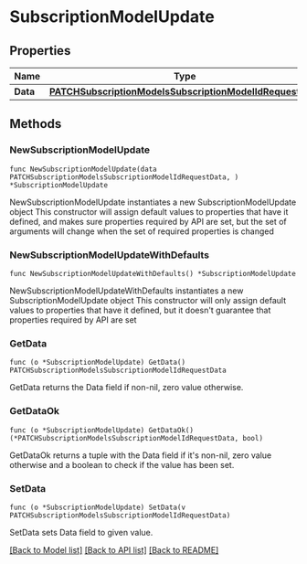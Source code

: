 # SubscriptionModelUpdate

## Properties

Name | Type | Description | Notes
------------ | ------------- | ------------- | -------------
**Data** | [**PATCHSubscriptionModelsSubscriptionModelIdRequestData**](PATCHSubscriptionModelsSubscriptionModelIdRequestData.md) |  | 

## Methods

### NewSubscriptionModelUpdate

`func NewSubscriptionModelUpdate(data PATCHSubscriptionModelsSubscriptionModelIdRequestData, ) *SubscriptionModelUpdate`

NewSubscriptionModelUpdate instantiates a new SubscriptionModelUpdate object
This constructor will assign default values to properties that have it defined,
and makes sure properties required by API are set, but the set of arguments
will change when the set of required properties is changed

### NewSubscriptionModelUpdateWithDefaults

`func NewSubscriptionModelUpdateWithDefaults() *SubscriptionModelUpdate`

NewSubscriptionModelUpdateWithDefaults instantiates a new SubscriptionModelUpdate object
This constructor will only assign default values to properties that have it defined,
but it doesn't guarantee that properties required by API are set

### GetData

`func (o *SubscriptionModelUpdate) GetData() PATCHSubscriptionModelsSubscriptionModelIdRequestData`

GetData returns the Data field if non-nil, zero value otherwise.

### GetDataOk

`func (o *SubscriptionModelUpdate) GetDataOk() (*PATCHSubscriptionModelsSubscriptionModelIdRequestData, bool)`

GetDataOk returns a tuple with the Data field if it's non-nil, zero value otherwise
and a boolean to check if the value has been set.

### SetData

`func (o *SubscriptionModelUpdate) SetData(v PATCHSubscriptionModelsSubscriptionModelIdRequestData)`

SetData sets Data field to given value.



[[Back to Model list]](../README.md#documentation-for-models) [[Back to API list]](../README.md#documentation-for-api-endpoints) [[Back to README]](../README.md)


